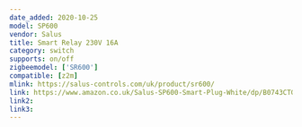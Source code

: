 ```yaml
---
date_added: 2020-10-25
model: SP600
vendor: Salus
title: Smart Relay 230V 16A
category: switch
supports: on/off
zigbeemodel: ['SR600']
compatible: [z2m]
mlink: https://salus-controls.com/uk/product/sr600/
link: https://www.amazon.co.uk/Salus-SP600-Smart-Plug-White/dp/B0743CTGJ6
link2: 
link3: 
---
```



